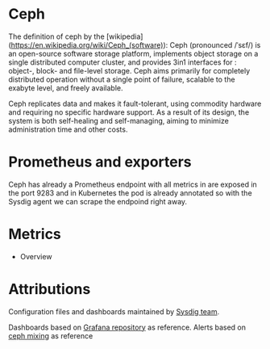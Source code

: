 # Ceph
The definition of ceph by the [wikipedia] (https://en.wikipedia.org/wiki/Ceph_(software)):
Ceph (pronounced /ˈsɛf/) is an open-source software storage platform, implements object storage on a single distributed computer cluster, and provides 3in1 interfaces for : object-, block- and file-level storage. Ceph aims primarily for completely distributed operation without a single point of failure, scalable to the exabyte level, and freely available.

Ceph replicates data and makes it fault-tolerant, using commodity hardware and requiring no specific hardware support. As a result of its design, the system is both self-healing and self-managing, aiming to minimize administration time and other costs.

# Prometheus and exporters
Ceph has already a Prometheus endpoint with all metrics in are exposed in the port 9283 and in Kubernetes the pod is already annotated so with the Sysdig agent we can scrape the endpoind right away.

# Metrics
- Overview

# Attributions
Configuration files and dashboards maintained by [Sysdig team](https://sysdig.com/).

Dashboards based on [Grafana repository](https://grafana.com/grafana/dashboards/2842) as reference.
Alerts based on [ceph mixing](https://monitoring.mixins.dev/ceph/#ceph-mgr-status) as reference